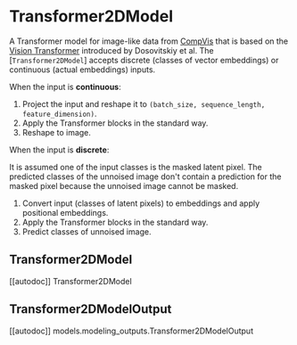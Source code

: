 <!--Copyright 2025 The HuggingFace Team. All rights reserved.

Licensed under the Apache License, Version 2.0 (the "License"); you may not use this file except in compliance with
the License. You may obtain a copy of the License at

http://www.apache.org/licenses/LICENSE-2.0

Unless required by applicable law or agreed to in writing, software distributed under the License is distributed on
an "AS IS" BASIS, WITHOUT WARRANTIES OR CONDITIONS OF ANY KIND, either express or implied. See the License for the
specific language governing permissions and limitations under the License.
-->

# Transformer2DModel

A Transformer model for image-like data from [CompVis](https://huggingface.co/CompVis) that is based on the [Vision Transformer](https://huggingface.co/papers/2010.11929) introduced by Dosovitskiy et al. The [`Transformer2DModel`] accepts discrete (classes of vector embeddings) or continuous (actual embeddings) inputs.

When the input is **continuous**:

1. Project the input and reshape it to `(batch_size, sequence_length, feature_dimension)`.
2. Apply the Transformer blocks in the standard way.
3. Reshape to image.

When the input is **discrete**:

<Tip>

It is assumed one of the input classes is the masked latent pixel. The predicted classes of the unnoised image don't contain a prediction for the masked pixel because the unnoised image cannot be masked.

</Tip>

1. Convert input (classes of latent pixels) to embeddings and apply positional embeddings.
2. Apply the Transformer blocks in the standard way.
3. Predict classes of unnoised image.

## Transformer2DModel

[[autodoc]] Transformer2DModel

## Transformer2DModelOutput

[[autodoc]] models.modeling_outputs.Transformer2DModelOutput
